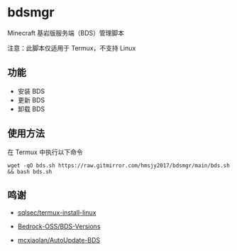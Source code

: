 # bdsmgr
Minecraft 基岩版服务端（BDS）管理脚本

注意：此脚本仅适用于 Termux，不支持 Linux

## 功能
- 安装 BDS
- 更新 BDS
- 卸载 BDS

## 使用方法
在 Termux 中执行以下命令

```
wget -qO bds.sh https://raw.gitmirror.com/hmsjy2017/bdsmgr/main/bds.sh && bash bds.sh
```

## 鸣谢
- [sqlsec/termux-install-linux](https://github.com/sqlsec/termux-install-linux)

- [Bedrock-OSS/BDS-Versions](https://github.com/Bedrock-OSS/BDS-Versions)

- [mcxiaolan/AutoUpdate-BDS](https://github.com/mcxiaolan/AutoUpdate-BDS)
